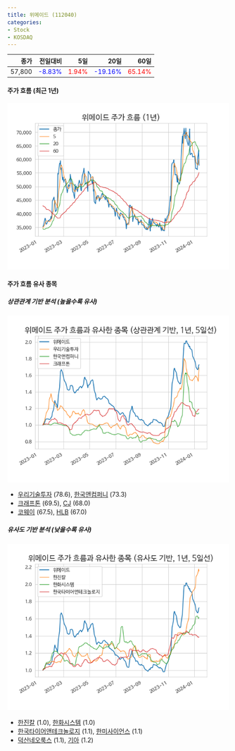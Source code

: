 ```yaml
---
title: 위메이드 (112040)
categories:
- Stock
- KOSDAQ
---
```


|종가|전일대비|5일|20일|60일|
|---:|-------:|--:|---:|---:|
|57,800|<span style="color: blue">-8.83%</span>|<span style="color: red">1.94%</span>|<span style="color: blue">-19.16%</span>|<span style="color: red">65.14%</span>|

<!-- more -->


#### 주가 흐름 (최근 1년)
![112040](/assets/images/stock/112040.png)


#### 주가 흐름 유사 종목


##### 상관관계 기반 분석 (높을수록 유사)
![112040](/assets/images/stock/112040_corr.png)
- [우리기술투자](/041190/) (78.6), [한국앤컴퍼니](/000240/) (73.3)
- [크래프톤](/259960/) (69.5), [CJ](/001040/) (68.0)
- [코웨이](/021240/) (67.5), [HLB](/028300/) (67.0)


##### 유사도 기반 분석 (낮을수록 유사)	
![112040](/assets/images/stock/112040_sim.png)
- [한진칼](/180640/) (1.0), [한화시스템](/272210/) (1.0)
- [한국타이어앤테크놀로지](/161390/) (1.1), [한미사이언스](/008930/) (1.1)
- [덕산네오룩스](/213420/) (1.1), [기아](/000270/) (1.2)